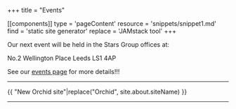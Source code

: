 +++
title = "Events"

[[components]]
type = 'pageContent'
resource = 'snippets/snippet1.md'
find = 'static site generator'
replace = 'JAMstack tool'
+++

Our next event will be held in the Stars Group offices at:

No.2 Wellington Place
Leeds
LS1 4AP

See our [events page](https://ti.to/leeds-kotlin-user-group/test-event) for more details!!!

---

{{ "New Orchid site"|replace("Orchid", site.about.siteName) }}

---
